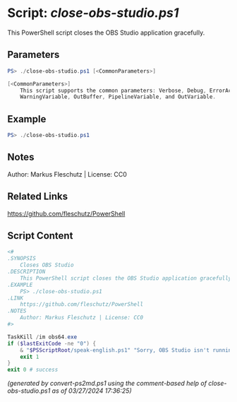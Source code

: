 Script: *close-obs-studio.ps1*
========================

This PowerShell script closes the OBS Studio application gracefully.

Parameters
----------
```powershell
PS> ./close-obs-studio.ps1 [<CommonParameters>]

[<CommonParameters>]
    This script supports the common parameters: Verbose, Debug, ErrorAction, ErrorVariable, WarningAction, 
    WarningVariable, OutBuffer, PipelineVariable, and OutVariable.
```

Example
-------
```powershell
PS> ./close-obs-studio.ps1

```

Notes
-----
Author: Markus Fleschutz | License: CC0

Related Links
-------------
https://github.com/fleschutz/PowerShell

Script Content
--------------
```powershell
<#
.SYNOPSIS
	Closes OBS Studio
.DESCRIPTION
	This PowerShell script closes the OBS Studio application gracefully.
.EXAMPLE
	PS> ./close-obs-studio.ps1
.LINK
	https://github.com/fleschutz/PowerShell
.NOTES
	Author: Markus Fleschutz | License: CC0
#>

TaskKill /im obs64.exe
if ($lastExitCode -ne "0") {
	& "$PSScriptRoot/speak-english.ps1" "Sorry, OBS Studio isn't running"
	exit 1
}
exit 0 # success
```

*(generated by convert-ps2md.ps1 using the comment-based help of close-obs-studio.ps1 as of 03/27/2024 17:36:25)*
